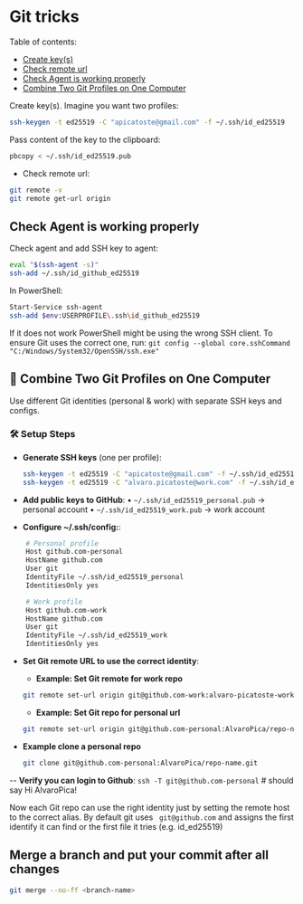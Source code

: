 # Git tricks

Table of contents:

- [Create key(s)](https://github.com/AlvaroPica/general-tricks/blob/main/general-tricks/git.md#create-keys)
- [Check remote url](https://github.com/AlvaroPica/general-tricks/blob/main/general-tricks/git.md#check-remote-url)
- [Check Agent is working properly](https://github.com/AlvaroPica/general-tricks/blob/main/general-tricks/git.md#check-agent-is-working-properly)
- [Combine Two Git Profiles on One Computer](https://github.com/AlvaroPica/general-tricks/blob/main/general-tricks/git.md#combine-two-git-profiles-on-one-computer)


Create key(s). Imagine you want two profiles:

```bash
ssh-keygen -t ed25519 -C "apicatoste@gmail.com" -f ~/.ssh/id_ed25519
```

Pass content of the key to the clipboard:

```bash
pbcopy < ~/.ssh/id_ed25519.pub
```

- Check remote url:

```bash
git remote -v
git remote get-url origin  
```

## Check Agent is working properly

Check agent and add SSH key to agent:

```bash
eval "$(ssh-agent -s)"
ssh-add ~/.ssh/id_github_ed25519
```

In PowerShell:

```bash
Start-Service ssh-agent
ssh-add $env:USERPROFILE\.ssh\id_github_ed25519
```

If it does not work PowerShell might be using the wrong SSH client. To ensure Git uses the correct one, run:
`git config --global core.sshCommand "C:/Windows/System32/OpenSSH/ssh.exe"`

## 🔀 Combine Two Git Profiles on One Computer

Use different Git identities (personal & work) with separate SSH keys and configs.

### 🛠️ Setup Steps

- **Generate SSH keys** (one per profile):

  ```bash
  ssh-keygen -t ed25519 -C "apicatoste@gmail.com" -f ~/.ssh/id_ed25519_personal
  ssh-keygen -t ed25519 -C "alvaro.picatoste@work.com" -f ~/.ssh/id_ed25519_work

- **Add public keys to GitHub**:
	•	`~/.ssh/id_ed25519_personal.pub` → personal account
	•	`~/.ssh/id_ed25519_work.pub` → work account

- **Configure ~/.ssh/config:**:

```bash
    # Personal profile
    Host github.com-personal
    HostName github.com
    User git
    IdentityFile ~/.ssh/id_ed25519_personal
    IdentitiesOnly yes

    # Work profile
    Host github.com-work
    HostName github.com
    User git
    IdentityFile ~/.ssh/id_ed25519_work
    IdentitiesOnly yes
```

- **Set Git remote URL to use the correct identity**:

    - **Example: Set Git remote for work repo**

  ```bash
  git remote set-url origin git@github.com-work:alvaro-picatoste-work/repo-name.git
  ```

  - **Example: Set Git repo for personal url**

  ```bash
  git remote set-url origin git@github.com-personal:AlvaroPica/repo-name.git
  ```

- **Example clone a personal repo**  

    ```bash
  git clone git@github.com-personal:AlvaroPica/repo-name.git
  ```

-- **Verify you can login to Github**:
`ssh -T git@github.com-personal`  # should say Hi AlvaroPica!

Now each Git repo can use the right identity just by setting the remote host to the correct alias. By default git uses ` git@github.com` and assigns the first identify it can find or the first file it tries (e.g. id_ed25519)

## Merge a branch and put your commit after all changes

```bash
git merge --no-ff <branch-name>
```